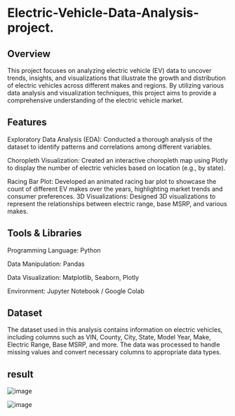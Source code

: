 # Electric-Vehicle-Data-Analysis-project.



## Overview

This project focuses on analyzing electric vehicle (EV) data to uncover trends, insights, and visualizations that illustrate the growth and distribution of electric vehicles across different makes and regions. By utilizing various data analysis and visualization techniques, this project aims to provide a comprehensive understanding of the electric vehicle market.

## Features

 Exploratory Data Analysis (EDA): Conducted a thorough analysis of the dataset to identify patterns and correlations among different variables.

 Choropleth Visualization: Created an interactive choropleth map using Plotly to display the number of electric vehicles based on location (e.g., by state).

 Racing Bar Plot: Developed an animated racing bar plot to showcase the count of different EV makes over the years, highlighting market trends and consumer preferences.
 3D Visualizations: Designed 3D visualizations to represent the relationships between electric range, base MSRP, and various makes.

## Tools & Libraries

Programming Language: Python

Data Manipulation: Pandas

Data Visualization: Matplotlib, Seaborn, Plotly

Environment: Jupyter Notebook / Google Colab

## Dataset
The dataset used in this analysis contains information on electric vehicles, including columns such as VIN, County, City, State, Model Year, Make, Electric Range, Base MSRP, and more. The data was processed to handle missing values and convert necessary columns to appropriate data types.


## result 

![image](https://github.com/user-attachments/assets/ddd43a1d-ebd7-4eb8-adba-aee223abd14c)

![image](https://github.com/user-attachments/assets/f12c24ba-70b0-4c28-9cbf-47162012cf99)



